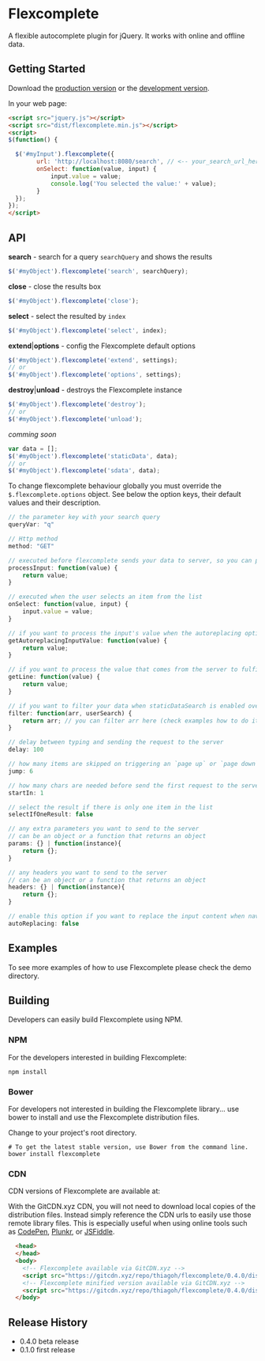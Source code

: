 # Flexcomplete

A flexible autocomplete plugin for jQuery. It works with online and offline data.

## Getting Started
Download the [production version][min] or the [development version][max].

[min]: https://raw.github.com/thiago/flexcomplete/master/dist/flexcomplete.min.js
[max]: https://raw.github.com/thiago/flexcomplete/master/dist/flexcomplete.js

In your web page:

```html
<script src="jquery.js"></script>
<script src="dist/flexcomplete.min.js"></script>
<script>
$(function() {

  $('#myInput').flexcomplete({
        url: 'http://localhost:8080/search', // <-- your_search_url_here
        onSelect: function(value, input) {
            input.value = value;
            console.log('You selected the value:' + value);
        }
  }); 
});
</script>
```

## API

**search** - search for a query `searchQuery` and shows the results

```js
$('#myObject').flexcomplete('search', searchQuery);
```

**close** - close the results box
```js
$('#myObject').flexcomplete('close');
```

**select** - select the resulted by `index`
```js
$('#myObject').flexcomplete('select', index);
```

**extend**|**options** - config the Flexcomplete default options
```js
$('#myObject').flexcomplete('extend', settings);
// or
$('#myObject').flexcomplete('options', settings);
```

**destroy**|**unload** - destroys the Flexcomplete instance
```js
$('#myObject').flexcomplete('destroy');
// or
$('#myObject').flexcomplete('unload');
```

_comming soon_
```js
var data = [];
$('#myObject').flexcomplete('staticData', data);
// or
$('#myObject').flexcomplete('sdata', data);
```

To change flexcomplete behaviour globally you must override the `$.flexcomplete.options` object. See below the option keys, their default values and their description.

```js
// the parameter key with your search query
queryVar: "q"

// Http method
method: "GET"

// executed before flexcomplete sends your data to server, so you can process the input and change it anyway
processInput: function(value) { 
    return value;
}

// executed when the user selects an item from the list
onSelect: function(value, input) {
    input.value = value;
}

// if you want to process the input's value when the autoreplacing options is enabled override this function
getAutoreplacingInputValue: function(value) {
    return value;
}

// if you want to process the value that comes from the server to fulfill the items override this function
getLine: function(value) {
    return value;
}

// if you want to filter your data when staticDataSearch is enabled override this function
filter: function(arr, userSearch) {
    return arr; // you can filter arr here (check examples how to do it)
}

// delay between typing and sending the request to the server
delay: 100

// how many items are skipped on triggering an `page up` or `page down` when navigating the list
jump: 6

// how many chars are needed before send the first request to the server
startIn: 1

// select the result if there is only one item in the list
selectIfOneResult: false

// any extra parameters you want to send to the server
// can be an object or a function that returns an object
params: {} | function(instance){
    return {};
}

// any headers you want to send to the server
// can be an object or a function that returns an object
headers: {} | function(instance){
    return {};
}

// enable this option if you want to replace the input content when navigating through list items
autoReplacing: false
```

## Examples
To see more examples of how to use Flexcomplete please check the demo directory.

## Building
Developers can easily build Flexcomplete using NPM.

### NPM

For the developers interested in building Flexcomplete:
```
npm install
```

### Bower

For developers not interested in building the Flexcomplete library... use bower to install and use the Flexcomplete distribution files.

Change to your project's root directory.
```
# To get the latest stable version, use Bower from the command line.
bower install flexcomplete
```

### CDN

CDN versions of Flexcomplete are available at:

With the GitCDN.xyz CDN, you will not need to download local copies of the distribution files. Instead
simply reference the CDN urls to easily use those remote library files. This is especially useful
when using online tools such as [CodePen](http://codepen.io/), [Plunkr](http://plnkr.co/), or [JSFiddle](http://jsfiddle.net/).

```html
  <head>
  </head>
  <body>
    <!-- Flexcomplete available via GitCDN.xyz -->
    <script src="https://gitcdn.xyz/repo/thiagoh/flexcomplete/0.4.0/dist/jquery.flexcomplete.js"></script>
    <!-- Flexcomplete minified version available via GitCDN.xyz -->
    <script src="https://gitcdn.xyz/repo/thiagoh/flexcomplete/0.4.0/dist/jquery.flexcomplete.min.js"></script>
  </body>
```

## Release History

* 0.4.0 beta release
* 0.1.0 first release
